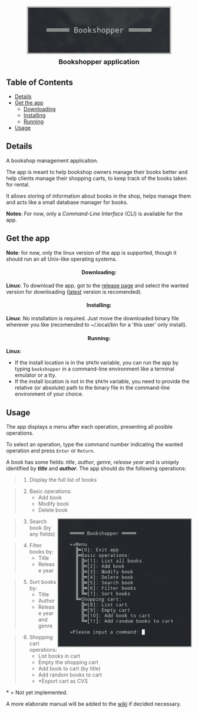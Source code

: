 <h1 align="center"> 
	<img src=".github/pictures/bookshopper-menu-title.png" align="center" height="130"> 
	<br>
	<font size="4"> Bookshopper application </font>
</h1>

## Table of Contents


- [Details](#details)
- [Get the app](#get-the-app)
	- [Downloading](#-downloading-)
	- [Installing](#-installing-)
	- [Running](#-running-)
- [Usage](#usage)

## Details

A bookshop management application.

The app is meant to help bookshop owners manage their books better and help clients manage their shopping carts, to keep track of the books taken for rental.

It allows storing of information about books in the shop, helps manage them and acts like a small database manager for books.

__Notes__: For now, only a _Command-Line Interface_ (CLI) is available for the app.

## Get the app

__Note__: for now, only the linux version of the app is supported, though it should run an all Unix-like operating systems.

<h4 align="center"> Downloading: </h4>

__Linux__: To download the app, got to the [release page](https://github.com/adipopbv/bookshopper/releases) and select the wanted version for downloading ([latest](https://github.com/adipopbv/bookshopper/releases/latest) version is recomended).

<h4 align="center"> Installing: </h4>

__Linux__: No installation is required. Just move the downloaded binary file wherever you like (recomended to ~/.local/bin for a 'this user' only install).

<h4 align="center"> Running: </h4>

__Linux__: 
* If the install location is in the <code>$PATH</code> variable, you can run the app by typing <code>bookshopper</code> in a command-line environment like a terminal emulator or a tty.
* If the install location is not in the <code>$PATH</code> variable, you need to provide the relative (or absolute) path to the binary file in the command-line environment of your choice.

## Usage

The app displays a menu after each operation, presenting all posible operations.

To select an operation, type the command number indicating the wanted operation and press <code>Enter</code> or <code>Return</code>.

A book has some fields: _title_, _author_, _genre_, _release year_ and is uniqely identified by _**title**_ and _**author**_. The app should do the following operations:
> 1. Display the full list of books

> 2. Basic operations:
>    * Add book
>    * Modify book
>    * Delete book
<img src=".github/pictures/bookshopper-menu-main.png" align="right" height="350px">

> 3. Search book (by any fields)

> 4. Filter books by:
>    * Title
>    * Release year

> 5. Sort books by:
>    * Title
>    * Author
>    * Release year and genre

> 6. Shopping cart operations:
>    * List books in cart
>    * Empty the shopping cart
>    * Add book to cart (by title)
>    * Add random books to cart
>    * \*Export cart as CVS

__\*__ = Not yet implemented. 

A more elaborate manual will be added to the [wiki](https://github.com/adipopbv/bookshopper/wiki) if decided necessary.
